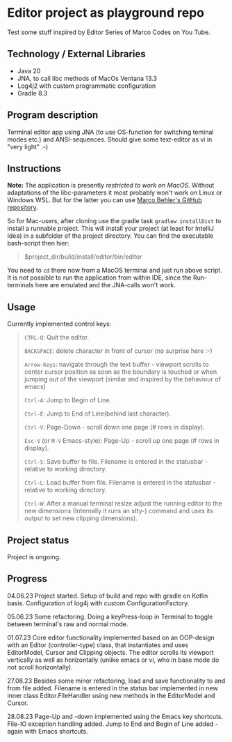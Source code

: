 # Editor project as playground repo

Test some stuff inspired by Editor Series of Marco Codes on You Tube.

## Technology / External Libraries

- Java 20
- JNA, to call libc methods of MacOs Ventana 13.3
- Log4j2 with custom programmatic configuration
- Gradle 8.3

## Program description

Terminal editor app using JNA (to use OS-function for switching teminal modes etc.) and ANSI-sequences. 
Should give some text-editor as vi in "very light" .-)

## Instructions

**Note:** The application is presently *restricted to work on MacOS*. Without adaptations of the libc-parameters
it most probably won't work on Linux or Windows WSL. But for the latter you can use
[Marco Behler's GitHub repository](https://github.com/marcobehlerjetbrains/text-editor).

So for Mac-users, after cloning use the gradle task
`gradlew installDist`
to install a runnable project. This will install your project (at least for IntelliJ Idea) in a subfolder of the
project directory. You can find the executable bash-script then hier:
> $project_dir/build/install/editor/bin/editor

You need to `cd` there now from a MacOS terminal and just run above script. It is _not_ possible to run the application from
within IDE, since the Run-terminals here are emulated and the JNA-calls won't work.

## Usage

Currently implemented control keys:

> `CTRL-Q`: Quit the editor.
>
> `BACKSPACE`: delete character in front of cursor (no surprise here :-)
> 
> `Arrow-Keys`: navigate through the text buffer - viewport scrolls to center cursor position as soon as the boundary is
touched or when jumping out of the viewport (similar and inspired by the behaviour of emacs)
> 
> `Ctrl-A`: Jump to Begin of Line.
>
> `Ctrl-E`: Jump to End of Line(behind last character).
>
> `Ctrl-V`: Page-Down - scroll down one page (# rows in display).
>
> `Esc-V` (or `M-V` Emacs-style): Page-Up - scroll up one page (# rows in display).
> 
> `Ctrl-S`: Save buffer to file. Filename is entered in the statusbar - relative to working directory.
>
> `Ctrl-L`: Load buffer from file. Filename is entered in the statusbar - relative to working directory.
>
> `Ctrl-W`: After a manual terminal resize adjust the running editor to the new dimensions (Internally it runs an stty-)
command and uses its output to set new clipping dimensions).
>

## Project status

Project is ongoing.

[//]: # (Project was completed on 14.05.23.)

## Progress

04.06.23 Project started. Setup of build and repo with gradle on Kotlin basis. Configuration of log4j with
custom ConfigurationFactory.

05.06.23 Some refactoring. Doing a keyPress-loop in Terminal to toggle between terminal's raw and normal mode.

01.07.23 Core editor functionality implemented based on an OOP-design with an Editor (controller-type) class, that
instantiates and uses EditorModel, Cursor and Clipping objects. The editor scrolls its viewport vertically as well
as horizontally (unlike emacs or vi, who in base mode do not scroll horizontally).

27.08.23 Besides some minor refactoring, load and save functionality to and from file added. Filename is entered in
the status bar implemented in new inner class Editor.FileHandler using new methods in the EditorModel and Cursor.

28.08.23 Page-Up and -down implemented using the Emacs key shortcuts. File-IO exception handling added. Jump to
End and Begin of Line added - again with Emacs shortcuts.

